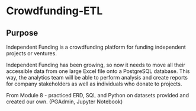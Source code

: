 # Crowdfunding-ETL

## Purpose
Independent Funding is a crowdfunding platform for funding independent projects or ventures.

Independent Funding has been growing, so now it needs to move all their accessible data from one large Excel file onto a PostgreSQL database. This way, the analytics team will be able to perform analysis and create reports for company stakeholders as well as individuals who donate to projects.

From Module 8 - practiced ERD, SQL and Python on datasets provided and created our own. (PGAdmin, Jupyter Notebook)
